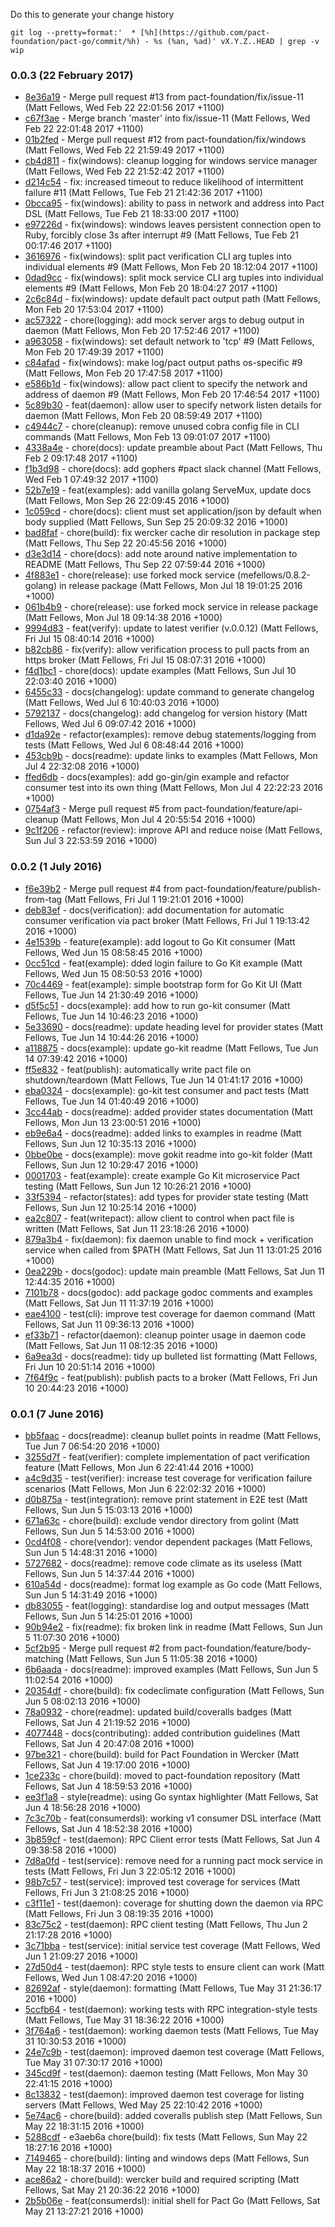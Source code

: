 Do this to generate your change history

    git log --pretty=format:'  * [%h](https://github.com/pact-foundation/pact-go/commit/%h) - %s (%an, %ad)' vX.Y.Z..HEAD | grep -v wip

### 0.0.3 (22 February 2017)

  * [8e36a19](https://github.com/pact-foundation/pact-go/commit/8e36a19) - Merge pull request #13 from pact-foundation/fix/issue-11 (Matt Fellows, Wed Feb 22 22:01:56 2017 +1100)
  * [c67f3ae](https://github.com/pact-foundation/pact-go/commit/c67f3ae) - Merge branch 'master' into fix/issue-11 (Matt Fellows, Wed Feb 22 22:01:48 2017 +1100)
  * [01b2fed](https://github.com/pact-foundation/pact-go/commit/01b2fed) - Merge pull request #12 from pact-foundation/fix/windows (Matt Fellows, Wed Feb 22 21:59:49 2017 +1100)
  * [cb4d811](https://github.com/pact-foundation/pact-go/commit/cb4d811) - fix(windows): cleanup logging for windows service manager (Matt Fellows, Wed Feb 22 21:52:42 2017 +1100)
  * [d214c54](https://github.com/pact-foundation/pact-go/commit/d214c54) - fix: increased timeout to reduce likelihood of intermittent failure #11 (Matt Fellows, Tue Feb 21 21:42:36 2017 +1100)
  * [0bcca95](https://github.com/pact-foundation/pact-go/commit/0bcca95) - fix(windows): ability to pass in network and address into Pact DSL (Matt Fellows, Tue Feb 21 18:33:00 2017 +1100)
  * [e97226d](https://github.com/pact-foundation/pact-go/commit/e97226d) - fix(windows): windows leaves persistent connection open to Ruby, forcibly close 3s after interrupt  #9 (Matt Fellows, Tue Feb 21 00:17:46 2017 +1100)
  * [3616976](https://github.com/pact-foundation/pact-go/commit/3616976) - fix(windows): split pact verification CLI arg tuples into individual elements #9 (Matt Fellows, Mon Feb 20 18:12:04 2017 +1100)
  * [0dad9cc](https://github.com/pact-foundation/pact-go/commit/0dad9cc) - fix(windows): split mock service CLI arg tuples into individual elements #9 (Matt Fellows, Mon Feb 20 18:04:27 2017 +1100)
  * [2c6c84d](https://github.com/pact-foundation/pact-go/commit/2c6c84d) - fix(windows): update default pact output path (Matt Fellows, Mon Feb 20 17:53:04 2017 +1100)
  * [ac57322](https://github.com/pact-foundation/pact-go/commit/ac57322) - chore(logging): add mock server args to debug output in daemon (Matt Fellows, Mon Feb 20 17:52:46 2017 +1100)
  * [a963058](https://github.com/pact-foundation/pact-go/commit/a963058) - fix(windows): set default network to 'tcp' #9 (Matt Fellows, Mon Feb 20 17:49:39 2017 +1100)
  * [c84afad](https://github.com/pact-foundation/pact-go/commit/c84afad) - fix(windows): make log/pact output paths os-specific #9 (Matt Fellows, Mon Feb 20 17:47:58 2017 +1100)
  * [e586b1d](https://github.com/pact-foundation/pact-go/commit/e586b1d) - fix(windows): allow pact client to specify the network and address of daemon #9 (Matt Fellows, Mon Feb 20 17:46:54 2017 +1100)
  * [5c89b30](https://github.com/pact-foundation/pact-go/commit/5c89b30) - feat(daemon): allow user to specify network listen details for daemon (Matt Fellows, Mon Feb 20 08:59:49 2017 +1100)
  * [c4944c7](https://github.com/pact-foundation/pact-go/commit/c4944c7) - chore(cleanup): remove unused cobra config file in CLI commands (Matt Fellows, Mon Feb 13 09:01:07 2017 +1100)
  * [4338a4e](https://github.com/pact-foundation/pact-go/commit/4338a4e) - chore(docs): update preamble about Pact (Matt Fellows, Thu Feb 2 09:17:48 2017 +1100)
  * [f1b3d98](https://github.com/pact-foundation/pact-go/commit/f1b3d98) - chore(docs): add gophers #pact slack channel (Matt Fellows, Wed Feb 1 07:49:32 2017 +1100)
  * [52b7e19](https://github.com/pact-foundation/pact-go/commit/52b7e19) - feat(examples): add vanilla golang ServeMux, update docs (Matt Fellows, Mon Sep 26 22:09:45 2016 +1000)
  * [1c059cd](https://github.com/pact-foundation/pact-go/commit/1c059cd) - chore(docs): client must set application/json by default when body supplied (Matt Fellows, Sun Sep 25 20:09:32 2016 +1000)
  * [bad8faf](https://github.com/pact-foundation/pact-go/commit/bad8faf) - chore(build): fix wercker cache dir resolution in package step (Matt Fellows, Thu Sep 22 20:45:56 2016 +1000)
  * [d3e3d14](https://github.com/pact-foundation/pact-go/commit/d3e3d14) - chore(docs): add note around native implementation to README (Matt Fellows, Thu Sep 22 07:59:44 2016 +1000)
  * [4f883e1](https://github.com/pact-foundation/pact-go/commit/4f883e1) - chore(release): use forked mock service (mefellows/0.8.2-golang) in release package (Matt Fellows, Mon Jul 18 19:01:25 2016 +1000)
  * [061b4b9](https://github.com/pact-foundation/pact-go/commit/061b4b9) - chore(release): use forked mock service in release package (Matt Fellows, Mon Jul 18 09:14:38 2016 +1000)
  * [9994d83](https://github.com/pact-foundation/pact-go/commit/9994d83) - feat(verify): update to latest verifier (v.0.0.12) (Matt Fellows, Fri Jul 15 08:40:14 2016 +1000)
  * [b82cb86](https://github.com/pact-foundation/pact-go/commit/b82cb86) - fix(verify): allow verification process to pull pacts from an https broker (Matt Fellows, Fri Jul 15 08:07:31 2016 +1000)
  * [f4d1bc1](https://github.com/pact-foundation/pact-go/commit/f4d1bc1) - chore(docs): update examples (Matt Fellows, Sun Jul 10 22:03:40 2016 +1000)
  * [6455c33](https://github.com/pact-foundation/pact-go/commit/6455c33) - docs(changelog): update command to generate changelog (Matt Fellows, Wed Jul 6 10:40:03 2016 +1000)
  * [5792137](https://github.com/pact-foundation/pact-go/commit/5792137) - docs(changelog): add changelog for version history (Matt Fellows, Wed Jul 6 09:07:42 2016 +1000)
  * [d1da92e](https://github.com/pact-foundation/pact-go/commit/d1da92e) - refactor(examples): remove debug statements/logging from tests (Matt Fellows, Wed Jul 6 08:48:44 2016 +1000)
  * [453cb9b](https://github.com/pact-foundation/pact-go/commit/453cb9b) - docs(readme): update links to examples (Matt Fellows, Mon Jul 4 22:32:08 2016 +1000)
  * [ffed6db](https://github.com/pact-foundation/pact-go/commit/ffed6db) - docs(examples): add go-gin/gin example and refactor consumer test into its own thing (Matt Fellows, Mon Jul 4 22:22:23 2016 +1000)
  * [0754af3](https://github.com/pact-foundation/pact-go/commit/0754af3) - Merge pull request #5 from pact-foundation/feature/api-cleanup (Matt Fellows, Mon Jul 4 20:55:54 2016 +1000)
  * [9c1f206](https://github.com/pact-foundation/pact-go/commit/9c1f206) - refactor(review): improve API and reduce noise (Matt Fellows, Sun Jul 3 22:53:59 2016 +1000)

### 0.0.2 (1 July 2016)

  * [f6e39b2](https://github.com/pact-foundation/pact-go/commit/f6e39b2) - Merge pull request #4 from pact-foundation/feature/publish-from-tag (Matt Fellows, Fri Jul 1 19:21:01 2016 +1000)
  * [deb83ef](https://github.com/pact-foundation/pact-go/commit/deb83ef) - docs(verification): add documentation for automatic consumer verification via pact broker (Matt Fellows, Fri Jul 1 19:13:42 2016 +1000)
  * [4e1539b](https://github.com/pact-foundation/pact-go/commit/4e1539b) - feature(example): add logout to Go Kit consumer (Matt Fellows, Wed Jun 15 08:58:45 2016 +1000)
  * [0cc51cd](https://github.com/pact-foundation/pact-go/commit/0cc51cd) - feat(example): dded login failure to Go Kit example (Matt Fellows, Wed Jun 15 08:50:53 2016 +1000)
  * [70c4469](https://github.com/pact-foundation/pact-go/commit/70c4469) - feat(example): simple bootstrap form for Go Kit UI (Matt Fellows, Tue Jun 14 21:30:49 2016 +1000)
  * [d5f5c51](https://github.com/pact-foundation/pact-go/commit/d5f5c51) - docs(example): add how to run go-kit consumer (Matt Fellows, Tue Jun 14 10:46:23 2016 +1000)
  * [5e33690](https://github.com/pact-foundation/pact-go/commit/5e33690) - docs(readme): update heading level for provider states (Matt Fellows, Tue Jun 14 10:44:26 2016 +1000)
  * [a118875](https://github.com/pact-foundation/pact-go/commit/a118875) - docs(example): update go-kit readme (Matt Fellows, Tue Jun 14 07:39:42 2016 +1000)
  * [ff5e832](https://github.com/pact-foundation/pact-go/commit/ff5e832) - feat(publish): automatically write pact file on shutdown/teardown (Matt Fellows, Tue Jun 14 01:41:17 2016 +1000)
  * [eba0324](https://github.com/pact-foundation/pact-go/commit/eba0324) - docs(example): go-kit test consumer and pact tests (Matt Fellows, Tue Jun 14 01:40:49 2016 +1000)
  * [3cc44ab](https://github.com/pact-foundation/pact-go/commit/3cc44ab) - docs(readme): added provider states documentation (Matt Fellows, Mon Jun 13 23:00:51 2016 +1000)
  * [eb9e6a4](https://github.com/pact-foundation/pact-go/commit/eb9e6a4) - docs(readme): added links to examples in readme (Matt Fellows, Sun Jun 12 10:35:13 2016 +1000)
  * [0bbe0be](https://github.com/pact-foundation/pact-go/commit/0bbe0be) - docs(example): move gokit readme into go-kit folder (Matt Fellows, Sun Jun 12 10:29:47 2016 +1000)
  * [0001703](https://github.com/pact-foundation/pact-go/commit/0001703) - feat(example): create example Go Kit microservice Pact testing (Matt Fellows, Sun Jun 12 10:26:21 2016 +1000)
  * [33f5394](https://github.com/pact-foundation/pact-go/commit/33f5394) - refactor(states): add types for provider state testing (Matt Fellows, Sun Jun 12 10:25:14 2016 +1000)
  * [ea2c807](https://github.com/pact-foundation/pact-go/commit/ea2c807) - feat(writepact): allow client to control when pact file is written (Matt Fellows, Sat Jun 11 23:18:26 2016 +1000)
  * [879a3b4](https://github.com/pact-foundation/pact-go/commit/879a3b4) - fix(daemon): fix daemon unable to find mock + verification service when called from $PATH (Matt Fellows, Sat Jun 11 13:01:25 2016 +1000)
  * [0ea229b](https://github.com/pact-foundation/pact-go/commit/0ea229b) - docs(godoc): update main preamble (Matt Fellows, Sat Jun 11 12:44:35 2016 +1000)
  * [7101b78](https://github.com/pact-foundation/pact-go/commit/7101b78) - docs(godoc): add package godoc comments and examples (Matt Fellows, Sat Jun 11 11:37:19 2016 +1000)
  * [eae4100](https://github.com/pact-foundation/pact-go/commit/eae4100) - test(cli): improve test coverage for daemon command (Matt Fellows, Sat Jun 11 09:36:13 2016 +1000)
  * [ef33b71](https://github.com/pact-foundation/pact-go/commit/ef33b71) - refactor(daemon): cleanup pointer usage in daemon code (Matt Fellows, Sat Jun 11 08:12:35 2016 +1000)
  * [6a9ea3d](https://github.com/pact-foundation/pact-go/commit/6a9ea3d) - docs(readme): tidy up bulleted list formatting (Matt Fellows, Fri Jun 10 20:51:14 2016 +1000)
  * [7f64f9c](https://github.com/pact-foundation/pact-go/commit/7f64f9c) - feat(publish): publish pacts to a broker (Matt Fellows, Fri Jun 10 20:44:23 2016 +1000)

### 0.0.1 (7 June 2016)

  * [bb5faac](https://github.com/pact-foundation/pact-go/commit/bb5faac) - docs(readme): cleanup bullet points in readme (Matt Fellows, Tue Jun 7 06:54:20 2016 +1000)
  * [3255d7f](https://github.com/pact-foundation/pact-go/commit/3255d7f) - feat(verifier): complete implementation of pact verification feature (Matt Fellows, Mon Jun 6 22:41:44 2016 +1000)
  * [a4c9d35](https://github.com/pact-foundation/pact-go/commit/a4c9d35) - test(verifier): increase test coverage for verification failure scenarios (Matt Fellows, Mon Jun 6 22:02:32 2016 +1000)
  * [d0b875a](https://github.com/pact-foundation/pact-go/commit/d0b875a) - test(integration): remove print statement in E2E test (Matt Fellows, Sun Jun 5 15:03:13 2016 +1000)
  * [671a63c](https://github.com/pact-foundation/pact-go/commit/671a63c) - chore(build): exclude vendor directory from golint (Matt Fellows, Sun Jun 5 14:53:00 2016 +1000)
  * [0cd4f08](https://github.com/pact-foundation/pact-go/commit/0cd4f08) - chore(vendor): vendor dependent packages (Matt Fellows, Sun Jun 5 14:48:31 2016 +1000)
  * [5727682](https://github.com/pact-foundation/pact-go/commit/5727682) - docs(readme): remove code climate as its useless (Matt Fellows, Sun Jun 5 14:37:44 2016 +1000)
  * [610a54d](https://github.com/pact-foundation/pact-go/commit/610a54d) - docs(readme): format log example as Go code (Matt Fellows, Sun Jun 5 14:31:49 2016 +1000)
  * [db83055](https://github.com/pact-foundation/pact-go/commit/db83055) - feat(logging): standardise log and output messages (Matt Fellows, Sun Jun 5 14:25:01 2016 +1000)
  * [90b94e2](https://github.com/pact-foundation/pact-go/commit/90b94e2) - fix(readme): fix broken link in readme (Matt Fellows, Sun Jun 5 11:07:30 2016 +1000)
  * [5cf2b95](https://github.com/pact-foundation/pact-go/commit/5cf2b95) - Merge pull request #2 from pact-foundation/feature/body-matching (Matt Fellows, Sun Jun 5 11:05:38 2016 +1000)
  * [6b6aada](https://github.com/pact-foundation/pact-go/commit/6b6aada) - docs(readme): improved examples (Matt Fellows, Sun Jun 5 11:02:54 2016 +1000)
  * [20354df](https://github.com/pact-foundation/pact-go/commit/20354df) - chore(build): fix codeclimate configuration (Matt Fellows, Sun Jun 5 08:02:13 2016 +1000)
  * [78a0932](https://github.com/pact-foundation/pact-go/commit/78a0932) - chore(readme): updated build/coveralls badges (Matt Fellows, Sat Jun 4 21:19:52 2016 +1000)
  * [4077448](https://github.com/pact-foundation/pact-go/commit/4077448) - docs(contributing): added contribution guidelines (Matt Fellows, Sat Jun 4 20:47:08 2016 +1000)
  * [97be321](https://github.com/pact-foundation/pact-go/commit/97be321) - chore(build): build for Pact Foundation in Wercker (Matt Fellows, Sat Jun 4 19:17:00 2016 +1000)
  * [1ce233c](https://github.com/pact-foundation/pact-go/commit/1ce233c) - chore(build): moved to pact-foundation repository (Matt Fellows, Sat Jun 4 18:59:53 2016 +1000)
  * [ee3f1a8](https://github.com/pact-foundation/pact-go/commit/ee3f1a8) - style(readme): using Go syntax highlighter (Matt Fellows, Sat Jun 4 18:56:28 2016 +1000)
  * [7c3c70b](https://github.com/pact-foundation/pact-go/commit/7c3c70b) - feat(consumerdsl): working v1 consumer DSL interface (Matt Fellows, Sat Jun 4 18:52:38 2016 +1000)
  * [3b859cf](https://github.com/pact-foundation/pact-go/commit/3b859cf) - test(daemon): RPC Client error tests (Matt Fellows, Sat Jun 4 09:38:58 2016 +1000)
  * [7d8a0fd](https://github.com/pact-foundation/pact-go/commit/7d8a0fd) - test(service): remove need for a running pact mock service in tests (Matt Fellows, Fri Jun 3 22:05:12 2016 +1000)
  * [98b7c57](https://github.com/pact-foundation/pact-go/commit/98b7c57) - test(service): improved test coverage for services (Matt Fellows, Fri Jun 3 21:08:25 2016 +1000)
  * [c3f11e1](https://github.com/pact-foundation/pact-go/commit/c3f11e1) - test(daemon): coverage for shutting down the daemon via RPC (Matt Fellows, Fri Jun 3 08:19:35 2016 +1000)
  * [83c75c2](https://github.com/pact-foundation/pact-go/commit/83c75c2) - test(daemon): RPC client testing (Matt Fellows, Thu Jun 2 21:17:28 2016 +1000)
  * [3c71bba](https://github.com/pact-foundation/pact-go/commit/3c71bba) - test(service): initial service test coverage (Matt Fellows, Wed Jun 1 21:09:27 2016 +1000)
  * [27d50d4](https://github.com/pact-foundation/pact-go/commit/27d50d4) - test(daemon): RPC style tests to ensure client can work (Matt Fellows, Wed Jun 1 08:47:20 2016 +1000)
  * [82692af](https://github.com/pact-foundation/pact-go/commit/82692af) - style(daemon): formatting (Matt Fellows, Tue May 31 21:36:17 2016 +1000)
  * [5ccfb64](https://github.com/pact-foundation/pact-go/commit/5ccfb64) - test(daemon): working tests with RPC integration-style tests (Matt Fellows, Tue May 31 18:36:22 2016 +1000)
  * [3f764a6](https://github.com/pact-foundation/pact-go/commit/3f764a6) - test(daemon): working daemon tests (Matt Fellows, Tue May 31 10:30:53 2016 +1000)
  * [24e7c9b](https://github.com/pact-foundation/pact-go/commit/24e7c9b) - test(daemon): improved daemon test coverage (Matt Fellows, Tue May 31 07:30:17 2016 +1000)
  * [345cd9f](https://github.com/pact-foundation/pact-go/commit/345cd9f) - test(daemon): daemon testing (Matt Fellows, Mon May 30 22:41:15 2016 +1000)
  * [8c13832](https://github.com/pact-foundation/pact-go/commit/8c13832) - test(daemon): improved daemon test coverage for listing servers (Matt Fellows, Wed May 25 22:10:42 2016 +1000)
  * [5e74ac6](https://github.com/pact-foundation/pact-go/commit/5e74ac6) - chore(build): added coveralls publish step (Matt Fellows, Sun May 22 18:31:15 2016 +1000)
  * [5288cdf](https://github.com/pact-foundation/pact-go/commit/5288cdf) - e3aeb6a chore(build): fix tests (Matt Fellows, Sun May 22 18:27:16 2016 +1000)
  * [7149465](https://github.com/pact-foundation/pact-go/commit/7149465) - chore(build): linting and windows deps (Matt Fellows, Sun May 22 18:18:37 2016 +1000)
  * [ace86a2](https://github.com/pact-foundation/pact-go/commit/ace86a2) - chore(build): wercker build and required scripting (Matt Fellows, Sat May 21 20:36:22 2016 +1000)
  * [2b5b06e](https://github.com/pact-foundation/pact-go/commit/2b5b06e) - feat(consumerdsl): initial shell for Pact Go (Matt Fellows, Sat May 21 13:27:21 2016 +1000)
